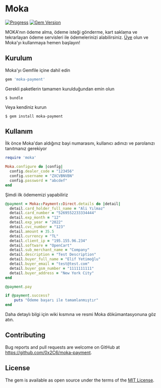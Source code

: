 # Moka
[![Progress](http://progressed.io/bar/12?title=completed)](http://progressed.io/bar/12?title=completed) [![Gem Version](https://badge.fury.io/rb/moka-payment.svg)](https://badge.fury.io/rb/moka-payment)

MOKA'nın ödeme alma, ödeme isteği gönderme, kart saklama ve tekrarlayan ödeme servisleri ile ödemelerinizi alabilirsiniz.
[Üye](https://mokapos.moka.com/) olun ve Moka'yı kullanmaya hemen başlayın!

## Kurulum

Moka'yı Gemfile içine dahil edin

```ruby
gem 'moka-payment'
```

Gerekli paketlerin tamamen kurulduğundan emin olun

    $ bundle

Veya kendiniz kurun

    $ gem install moka-payment

## Kullanım
İlk önce Moka'dan aldığınız bayi numarasını, kullanıcı adınızı ve parolanızı tanıtmanız gerekiyor

```ruby
require 'moka'

Moka.configure do |config|
  config.dealer_code = "123456"
  config.username = "ZXCVBNVBN"
  config.password = "abcdef"
end
```
Şimdi ilk ödememizi yapabiliriz
```ruby
@payment = Moka::Payment::Direct.details do |detail|
  detail.card_holder_full_name = "Ali Yılmaz"
  detail.card_number = "5269552233334444"
  detail.exp_month = "12"
  detail.exp_year = "2022"
  detail.cvc_number = "123"
  detail.amount = 35.5
  detail.currency = "TL"
  detail.client_ip = "195.155.96.234"
  detail.software = "OpenCart"
  detail.sub_merchant_name = "Company"
  detail.description = "Test Description"
  detail.buyer_full_name = "Elif Yetimoğlu"
  detail.buyer_email = "test@test.com"
  detail.buyer_gsm_number = "1111111111"
  detail.buyer_address = "New York City"
end

@payment.pay

if @payment.success?
    puts "Ödeme başarı ile tamamlanmıştır"
end
```
Daha detaylı bilgi için wiki kısmına ve resmi Moka dökümantasyonuna göz atın.

## Contributing

Bug reports and pull requests are welcome on GitHub at https://github.com/0x2C6/moka-payment.

## License

The gem is available as open source under the terms of the [MIT License](https://opensource.org/licenses/MIT).
